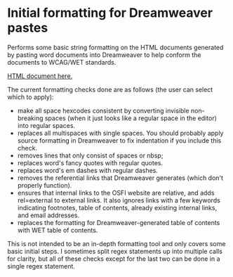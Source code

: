 # Initial formatting for Dreamweaver pastes
Performs some basic string formatting on the HTML documents generated by pasting word documents into Dreamweaver to help conform the documents to WCAG/WET standards.

[HTML document here.](basic_format.html)

The current formatting checks done are as follows (the user can select which to apply):
- make all space hexcodes consistent by converting invisible non-breaking spaces (when it just looks like a regular space in the editor) into regular spaces.
- replaces all multispaces with single spaces. You should probably apply source formatting in Dreamweaver to fix indentation if you include this check.
- removes lines that only consist of spaces or nbsp;
- replaces word's fancy quotes with regular quotes.
- replaces word's em dashes with regular dashes.
- removes the referential links that Dreamweaver generates (which don't properly function).
- ensures that internal links to the OSFI website are relative, and adds rel=external to external links. It also ignores links with a few keywords indicating footnotes, table of contents, already existing internal links, and email addresses.
- replaces the formatting for Dreamweaver-generated table of contents with WET table of contents.

This is not intended to be an in-depth formatting tool and only covers some basic initial steps. I sometimes split regex statements up into multiple calls for clarity, but all of these checks except for the last two can be done in a single regex statement.
